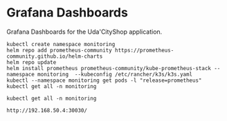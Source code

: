# Grafana Dashboards

Grafana Dashboards for the Uda'CityShop application.


```
kubectl create namespace monitoring
helm repo add prometheus-community https://prometheus-community.github.io/helm-charts
helm repo update
helm install prometheus prometheus-community/kube-prometheus-stack --namespace monitoring  --kubeconfig /etc/rancher/k3s/k3s.yaml
kubectl --namespace monitoring get pods -l "release=prometheus"
kubectl get all -n monitoring
```

```
kubectl get all -n monitoring
```

```
http://192.168.50.4:30030/
```
